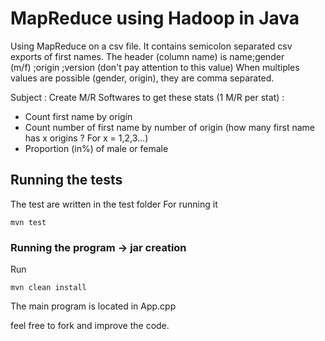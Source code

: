 # MapReduce using Hadoop in Java

Using MapReduce on a csv file.
It contains semicolon separated csv exports of first names. The header (column name) is
name;gender (m/f) ;origin ;version (don't pay attention to this value)
When multiples values are possible (gender, origin), they are comma separated.

Subject :
Create M/R Softwares to get these stats (1 M/R per stat) :
- Count first name by origin
- Count number of first name by number of origin (how many first name has x origins ? For x = 1,2,3...)
-  Proportion (in%) of male or female


## Running the tests

The test are written in the test folder
For running it 
```
mvn test
```

### Running the program -> jar creation

Run
```
mvn clean install
```

The main program is located in App.cpp


feel free to fork and improve the code.

